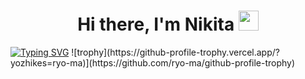 <h1 align="center">Hi there, I'm Nikita</a>
<img src="https://github.com/blackcater/blackcater/raw/main/images/Hi.gif" height="32"/></h1>
<a href="https://git.io/typing-svg"><img src="https://readme-typing-svg.demolab.com?font=Fira+Code&pause=1000&center=true&lines=Programmer%F0%9F%92%BB%E2%9D%A4%EF%B8%8F" alt="Typing SVG" /></a>
![trophy](https://github-profile-trophy.vercel.app/?yozhikes=ryo-ma)](https://github.com/ryo-ma/github-profile-trophy)
